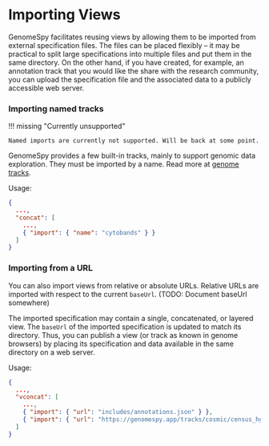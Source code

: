 # Importing Views

GenomeSpy facilitates reusing views by allowing them to be imported from
external specification files. The files can be placed flexibly – it may be
practical to split large specifications into multiple files and put them in
the same directory. On the other hand, if you have created, for example, an
annotation track that you would like the share with the research community,
you can upload the specification file and the associated data to a publicly
accessible web server.

### Importing named tracks

!!! missing "Currently unsupported"

    Named imports are currently not supported. Will be back at some point.

GenomeSpy provides a few built-in tracks, mainly to support genomic data
exploration. They must be imported by a name. Read more at [genome
tracks](../genomic-data/tracks.md).

Usage:

```json
{
  ...,
  "concat": [
    ...,
    { "import": { "name": "cytobands" } }
  ]
}
```

### Importing from a URL

You can also import views from relative or absolute URLs. Relative URLs are
imported with respect to the current `baseUrl`. (TODO: Document baseUrl
somewhere)

The imported specification may contain a single, concatenated, or layered view.
The `baseUrl` of the imported specification is updated to match its directory.
Thus, you can publish a view (or track as known in genome browsers) by placing
its specification and data available in the same directory on a web server.

Usage:

```json
{
  ...,
  "vconcat": [
    ...,
    { "import": { "url": "includes/annotations.json" } },
    { "import": { "url": "https://genomespy.app/tracks/cosmic/census_hg38.json" } }
  ]
}
```
